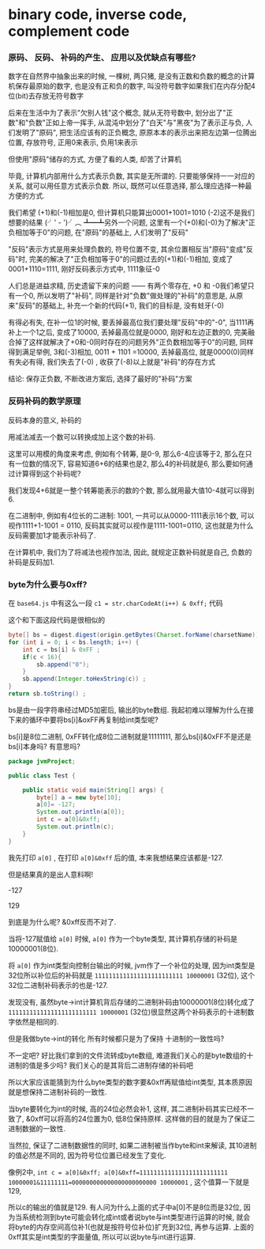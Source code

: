 # binary code, inverse code, complement code

### 原码、 反码、 补码的产生、 应用以及优缺点有哪些? 

数字在自然界中抽象出来的时候, 一棵树, 两只猪, 是没有正数和负数的概念的计算机保存最原始的数字, 也是没有正和负的数字, 叫没符号数字如果我们在内存分配4位(bit)去存放无符号数字

后来在生活中为了表示"欠别人钱"这个概念, 就从无符号数中, 划分出了"正数"和"负数"正如上帝一挥手, 从混沌中划分了"白天"与"黑夜"为了表示正与负, 人们发明了"原码", 把生活应该有的正负概念, 原原本本的表示出来把左边第一位腾出位置, 存放符号, 正用0来表示, 负用1来表示

但使用"原码"储存的方式, 方便了看的人类, 却苦了计算机

毕竟, 计算机内部用什么方式表示负数, 其实是无所谓的. 只要能够保持一一对应的关系, 就可以用任意方式表示负数. 所以, 既然可以任意选择, 那么理应选择一种最方便的方式. 

我们希望 (+1)和(-1)相加是0, 但计算机只能算出0001+1001=1010 (-2)这不是我们想要的结果 (╯' - ')╯︵ ┻━┻另外一个问题, 这里有一个(+0)和(-0)为了解决"正负相加等于0"的问题, 在"原码"的基础上, 人们发明了"反码"

"反码"表示方式是用来处理负数的, 符号位置不变, 其余位置相反当"原码"变成"反码"时, 完美的解决了"正负相加等于0"的问题过去的(+1)和(-1)相加, 变成了0001+1110=1111, 刚好反码表示方式中, 1111象征-0

人们总是进益求精, 历史遗留下来的问题 —— 有两个零存在, +0 和 -0我们希望只有一个0, 所以发明了"补码", 同样是针对"负数"做处理的"补码"的意思是, 从原来"反码"的基础上, 补充一个新的代码(+1), 我们的目标是, 没有蛀牙(-0)

有得必有失, 在补一位1的时候, 要丢掉最高位我们要处理"反码"中的"-0", 当1111再补上一个1之后, 变成了10000, 丢掉最高位就是0000, 刚好和左边正数的0, 完美融合掉了这样就解决了+0和-0同时存在的问题另外"正负数相加等于0"的问题, 同样得到满足举例, 3和(-3)相加, 0011 + 1101 =10000, 丢掉最高位, 就是0000(0)同样有失必有得, 我们失去了(-0) , 收获了(-8)以上就是"补码"的存在方式

结论: 保存正负数, 不断改进方案后, 选择了最好的"补码"方案

### 反码补码的数学原理

反码本身的意义, 补码的

用减法减去一个数可以转换成加上这个数的补码. 

这里可以用模的角度来考虑, 例如有个转筹, 是0-9, 那么6-4应该等于2, 那么在只有一位数的情况下, 容易知道6+6的结果也是2, 那么4的补码就是6, 那么要如何通过计算得到这个补码呢?

我们发现4+6就是一整个转筹能表示的数的个数, 那么就用最大值10-4就可以得到6.

在二进制中, 例如有4位长的二进制: 1001, 一共可以从0000-1111表示16个数, 可以视作1111+1-1001 = 0110, 反码其实就可以视作是1111-1001=0110, 这也就是为什么反码需要加1才能表示补码了.

在计算机中, 我们为了将减法也视作加法, 因此, 就规定正数补码就是自己, 负数的补码是反码加1.

### byte为什么要与0xff? 

在 `base64.js` 中有这么一段 `c1 = str.charCodeAt(i++) & 0xff;` 代码

这个和下面这段代码是很相似的

``` java
byte[] bs = digest.digest(origin.getBytes(Charset.forName(charsetName))) ;  
for (int i = 0; i < bs.length; i++) {  
    int c = bs[i] & 0xFF ;
    if(c < 16){ 
        sb.append("0");  
    }  
    sb.append(Integer.toHexString(c)) ;  
}  
return sb.toString() ;  
```

bs是由一段字符串经过MD5加密后, 输出的byte数组. 我起初难以理解为什么在接下来的循环中要将bs[i]&oxFF再复制给int类型呢? 

bs[i]是8位二进制, 0xFF转化成8位二进制就是11111111, 那么bs[i]&0xFF不是还是bs[i]本身吗? 有意思吗? 

``` java
package jvmProject;

public class Test {

    public static void main(String[] args) {
        byte[] a = new byte[10];
        a[0]= -127;
        System.out.println(a[0]);
        int c = a[0]&0xff;
        System.out.println(c);
    }
}
```

我先打印 `a[0]` , 在打印 `a[0]&0xff` 后的值, 本来我想结果应该都是-127.

但是结果真的是出人意料啊! 

-127

129

到底是为什么呢? &0xff反而不对了. 

当将-127赋值给 `a[0]` 时候, `a[0]` 作为一个byte类型, 其计算机存储的补码是10000001(8位). 

将 `a[0]` 作为int类型向控制台输出的时候, jvm作了一个补位的处理, 因为int类型是32位所以补位后的补码就是 `1111111111111111111111111 10000001` (32位), 这个32位二进制补码表示的也是-127.

发现没有, 虽然byte->int计算机背后存储的二进制补码由10000001(8位)转化成了 `1111111111111111111111111 10000001` (32位)很显然这两个补码表示的十进制数字依然是相同的. 

但是我做byte->int的转化 所有时候都只是为了保持 十进制的一致性吗? 

不一定吧? 好比我们拿到的文件流转成byte数组, 难道我们关心的是byte数组的十进制的值是多少吗? 我们关心的是其背后二进制存储的补码吧

所以大家应该能猜到为什么byte类型的数字要&0xff再赋值给int类型, 其本质原因就是想保持二进制补码的一致性. 

当byte要转化为int的时候, 高的24位必然会补1, 这样, 其二进制补码其实已经不一致了, &0xff可以将高的24位置为0, 低8位保持原样. 这样做的目的就是为了保证二进制数据的一致性. 

当然拉, 保证了二进制数据性的同时, 如果二进制被当作byte和int来解读, 其10进制的值必然是不同的, 因为符号位位置已经发生了变化. 

像例2中, `int c = a[0]&0xff; a[0]&0xff=1111111111111111111111111 10000001&11111111=000000000000000000000000 10000001` , 这个值算一下就是129, 

所以c的输出的值就是129. 有人问为什么上面的式子中a[0]不是8位而是32位, 因为当系统检测到byte可能会转化成int或者说byte与int类型进行运算的时候, 就会将byte的内存空间高位补1(也就是按符号位补位)扩充到32位, 再参与运算. 上面的0xff其实是int类型的字面量值, 所以可以说byte与int进行运算. 

 


